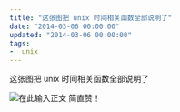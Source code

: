 ```yaml
---
title: "这张图把 unix 时间相关函数全部说明了"
date: "2014-03-06 00:00:00"
updated: "2014-03-06 00:00:00"
tags:
-  unix
---
```



这张图把 unix 时间相关函数全部说明了

[](/notename/ "archive 20140306")

![在此输入正文][1]
简直赞！

  [1]: http://static.zybuluo.com/zwh8800/c7ngh26uo3ec5aizl3clh6dz/image_1bl08rk611v9b1v7f1565lla1ofp9.png
